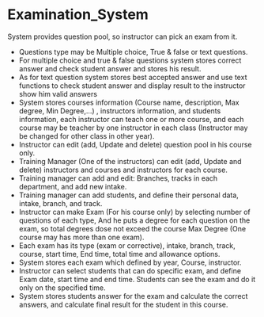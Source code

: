 # Examination_System

System provides question pool, so instructor can pick an exam from it.
- Questions type may be Multiple choice, True & false or text questions.
- For multiple choice and true & false questions system stores correct answer and check 
student answer and stores his result.
- As for text question system stores best accepted answer and use text functions to check student answer and display result to the instructor show him valid answers
- System stores courses information (Course name, description, Max degree, Min Degree,...) 
, instructors information, and students information, each instructor can teach one or more course, 
and each course may be teacher by one instructor in each class (Instructor may be changed for 
other class in other year).
- Instructor can edit (add, Update and delete) question pool in his course only.
- Training Manager (One of the instructors) can edit (add, Update and delete) instructors and 
courses and instructors for each course.
- Training manager can add and edit: Branches, tracks in each department, and add new intake.
- Training manager can add students, and define their personal data, intake, branch, and track.
- Instructor can make Exam (For his course only) by selecting number of questions of each type, And 
he puts a degree for each question on the exam, so total degrees dose not exceed the course 
Max Degree (One course may has more than one exam).
- Each exam has its type (exam or corrective), intake, branch, track, course, start 
time, End time, total time and allowance options.
- System stores each exam which defined by year, Course, instructor.
- Instructor can select students that can do specific exam, and define Exam date, start time and end 
time. Students can see the exam and do it only on the specified time.
- System stores students answer for the exam and calculate the correct answers, and 
calculate final result for the student in this course. 
